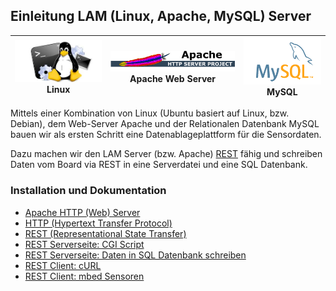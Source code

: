 Einleitung LAM (Linux, Apache, MySQL) Server
--------------------------------------------

| ![](../images/Linux.png) Linux | ![](../images/Apache.png) Apache Web Server | ![](../images/MySQL.png) MySQL |
| --- | --- | --- |

Mittels einer Kombination von Linux (Ubuntu basiert auf Linux, bzw. Debian), dem Web-Server Apache und der Relationalen Datenbank MySQL bauen wir als ersten Schritt eine Datenablageplattform für die Sensordaten.

Dazu machen wir den LAM Server (bzw. Apache) [REST](http://de.wikipedia.org/wiki/Representational_State_Transfer) fähig und schreiben Daten vom Board via REST in eine Serverdatei und eine SQL Datenbank.

### Installation und Dokumentation

* [Apache HTTP (Web) Server](02-Apache.md)
* [HTTP (Hypertext Transfer Protocol)](03-HTTP.md)
* [REST (Representational State Transfer)](04-REST.md)
* [REST Serverseite: CGI Script](CGIScript.md)
* [REST Serverseite: Daten in SQL Datenbank schreiben](31-Database.md)
* [REST Client: cURL](32-cURL.md)
* [REST Client: mbed Sensoren]()